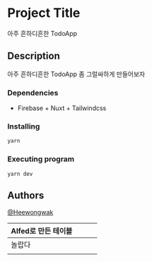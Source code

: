 # Project Title

아주 흔하디흔한 TodoApp

## Description

아주 흔하디흔한 TodoApp 좀 그럴싸하게 만들어보자

### Dependencies

- Firebase + Nuxt + Tailwindcss

### Installing

```sh
yarn
```

### Executing program

```
yarn dev
```

## Authors

 [@Heewongwak](https://heewon26.tistory.com/)
 
 | Alfed로 만든 테이블  |   |   |   |
|---|---|---|---|
| 놀랍다  |   |   |   |
|   |   |   |   |

